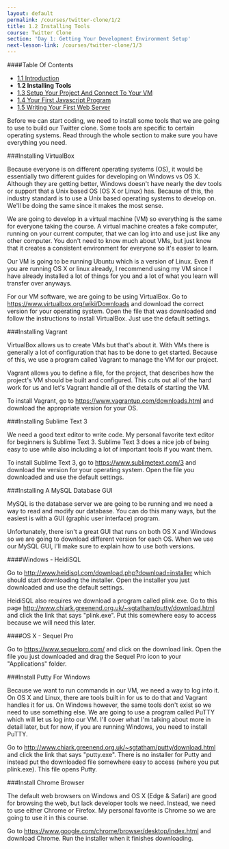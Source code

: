 ```yaml
---
layout: default
permalink: /courses/twitter-clone/1/2
title: 1.2 Installing Tools
course: Twitter Clone
section: 'Day 1: Getting Your Development Environment Setup'
next-lesson-link: /courses/twitter-clone/1/3
---
```


####Table Of Contents

- [1.1 Introduction](/courses/twitter-clone/1/1)
- **1.2 Installing Tools**
- [1.3 Setup Your Project And Connect To Your VM](/courses/twitter-clone/1/3)
- [1.4 Your First Javascript Program](/courses/twitter-clone/1/4)
- [1.5 Writing Your First Web Server](/courses/twitter-clone/1/5)

Before we can start coding, we need to install some tools that we are going to use to build our Twitter clone.  Some tools are specific to certain operating systems.  Read through the whole section to make sure you have everything you need.

###Installing VirtualBox

Because everyone is on different operating systems (OS), it would be essentially two different guides for developing on Windows vs OS X.  Although they are getting better, Windows doesn't have nearly the dev tools or support that a Unix based OS (OS X or Linux) has.  Because of this, the industry standard is to use a Unix based operating systems to develop on.  We'll be doing the same since it makes the most sense.

We are going to develop in a virtual machine (VM) so everything is the same for everyone taking the course.  A virtual machine creates a fake computer, running on your current computer, that we can log into and use just like any other computer.  You don't need to know much about VMs, but just know that it creates a consistent environment for everyone so it's easier to learn.

Our VM is going to be running Ubuntu which is a version of Linux.  Even if you are running OS X or linux already, I recommend using my VM since I have already installed a lot of things for you and a lot of what you learn will transfer over anyways.

For our VM software, we are going to be using VirtualBox.  Go to https://www.virtualbox.org/wiki/Downloads and download the correct version for your operating system. Open the file that was downloaded and follow the instructions to install VirtualBox.  Just use the default settings.

###Installing Vagrant

VirtualBox allows us to create VMs but that's about it.  With VMs there is generally a lot of configuration that has to be done to get started.  Because of this, we use a program called Vagrant to manage the VM for our project.

Vagrant allows you to define a file, for the project, that describes how the project's VM should be built and configured.  This cuts out all of the hard work for us and let's Vagrant handle all of the details of starting the VM.

To install Vagrant, go to https://www.vagrantup.com/downloads.html and download the appropriate version for your OS.

###Installing Sublime Text 3

We need a good text editor to write code.  My personal favorite text editor for beginners is Sublime Text 3.  Sublime Text 3 does a nice job of being easy to use while also including a lot of important tools if you want them.

To install Sublime Text 3, go to https://www.sublimetext.com/3 and download the version for your operating system.  Open the file you downloaded and use the default settings.

###Installing A MySQL Database GUI

MySQL is the database server we are going to be running and we need a way to read and modify our database.  You can do this many ways, but the easiest is with a GUI (graphic user interface) program.

Unfortunately, there isn't a great GUI that runs on both OS X and Windows so we are going to download different version for each OS.  When we use our MySQL GUI, I'll make sure to explain how to use both versions.

####Windows - HeidiSQL

Go to http://www.heidisql.com/download.php?download=installer which should start downloading the installer.  Open the installer you just downloaded and use the default settings.

HeidiSQL also requires we download a program called plink.exe.  Go to this page http://www.chiark.greenend.org.uk/~sgtatham/putty/download.html and click the link that says "plink.exe".  Put this somewhere easy to access because we will need this later.

####OS X - Sequel Pro

Go to https://www.sequelpro.com/ and click on the download link.  Open the file you just downloaded and drag the Sequel Pro icon to your "Applications" folder.

###Install Putty For Windows

Because we want to run commands in our VM, we need a way to log into it.  On OS X and Linux, there are tools built in for us to do that and Vagrant handles it for us.  On Windows however, the same tools don't exist so we need to use something else.  We are going to use a program called PuTTY which will let us log into our VM.  I'll cover what I'm talking about more in detail later, but for now, if you are running Windows, you need to install PuTTY.

Go to http://www.chiark.greenend.org.uk/~sgtatham/putty/download.html and click the link that says "putty.exe".  There is no installer for Putty and instead put the downloaded file somewhere easy to access (where you put plink.exe).  This file opens Putty.

###Install Chrome Browser

The default web browsers on Windows and OS X (Edge & Safari) are good for browsing the web, but lack developer tools we need. Instead, we need to use either Chrome or Firefox. My personal favorite is Chrome so we are going to use it in this course.

Go to https://www.google.com/chrome/browser/desktop/index.html and download Chrome.  Run the installer when it finishes downloading.
